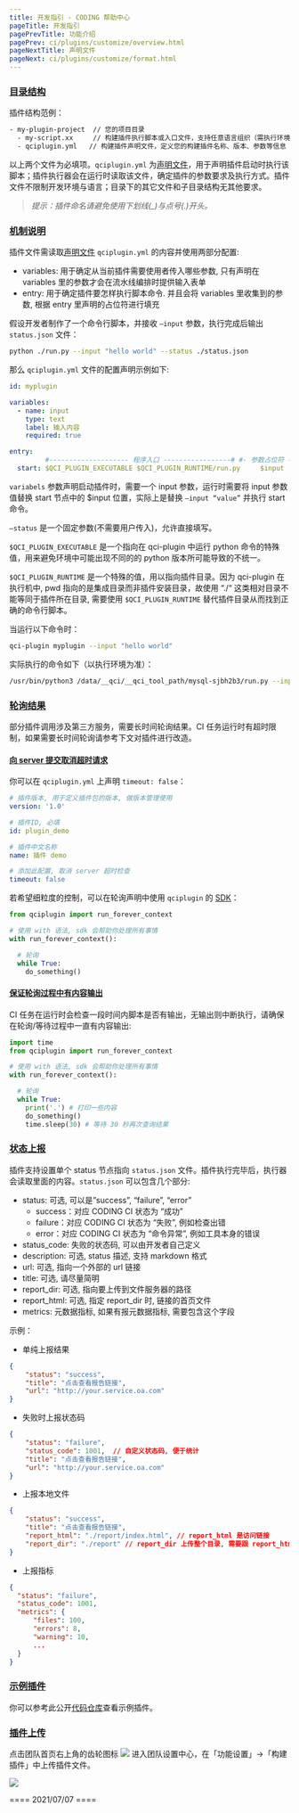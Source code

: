 ```yaml
---
title: 开发指引 - CODING 帮助中心
pageTitle: 开发指引
pagePrevTitle: 功能介绍
pagePrev: ci/plugins/customize/overview.html
pageNextTitle: 声明文件
pageNext: ci/plugins/customize/format.html
---
```


### [目录结构](#stru)

插件结构范例：

```bash
- my-plugin-project  // 您的项目目录
  - my-script.xx     // 构建插件执行脚本或入口文件，支持任意语言组织（需执行环境具备，如需特殊环境可使用容器）
  - qciplugin.yml   // 构建插件声明文件，定义您的构建插件名称、版本、参数等信息
```

以上两个文件为必填项。`qciplugin.yml` 为[声明文件](/docs/ci/plugins/customize/format.html)，用于声明插件启动时执行该脚本；插件执行器会在运行时读取该文件，确定插件的参数要求及执行方式。插件文件不限制开发环境与语言；目录下的其它文件和子目录结构无其他要求。

> *提示：插件命名请避免使用下划线(_)与点号(.)开头。*

### [机制说明](#mechanism-detail)

插件文件需读取[声明文件](/docs/ci/plugins/customize/format.html) `qciplugin.yml` 的内容并使用两部分配置:

-   variables: 用于确定从当前插件需要使用者传入哪些参数, 只有声明在 variables 里的参数才会在流水线编排时提供输入表单
-   entry: 用于确定插件要怎样执行脚本命令. 并且会将 variables 里收集到的参数, 根据 entry 里声明的占位符进行填充

假设开发者制作了一个命令行脚本，并接收 `–input` 参数，执行完成后输出 `status.json` 文件：

```bash
python ./run.py --input "hello world" --status ./status.json
```

那么 `qciplugin.yml` 文件的配置声明示例如下:

```yaml
id: myplugin

variables:
  - name: input
    type: text
    label: 输入内容
    required: true

entry:
         #-------------------- 程序入口 -----------------# #- 参数占位符 -# #---------------- 固定参数 ---------------#
  start: $QCI_PLUGIN_EXECUTABLE $QCI_PLUGIN_RUNTIME/run.py     $input        --status $QCI_PLUGIN_RUNTIME/status.json
```

`variabels` 参数声明启动插件时，需要一个 input 参数，运行时需要将 input 参数值替换 start 节点中的 $input 位置，实际上是替换 `–input “value”` 并执行 start 命令。

`–status` 是一个固定参数(不需要用户传入)，允许直接填写。

`$QCI_PLUGIN_EXECUTABLE` 是一个指向在 qci-plugin 中运行 python 命令的特殊值，用来避免环境中可能出现不同的的 python 版本所可能导致的不统一。

`$QCI_PLUGIN_RUNTIME` 是一个特殊的值，用以指向插件目录。因为 qci-plugin 在执行机中, pwd 指向的是集成目录而非插件安装目录，故使用 “./“ 这类相对目录不能等同于插件所在目录, 需要使用 `$QCI_PLUGIN_RUNTIME` 替代插件目录从而找到正确的命令行脚本。

当运行以下命令时：

```bash
qci-plugin myplugin --input "hello world"
```

实际执行的命令如下（以执行环境为准）：

```bash
/usr/bin/python3 /data/__qci/__qci_tool_path/mysql-sjbh2b3/run.py --input "hello world" --status /data/__qci/__qci_tool_path/mysql-sjbh2b3/status.json
```

### [轮询结果](#polling-results)

部分插件调用涉及第三方服务，需要长时间轮询结果。CI 任务运行时有超时限制，如果需要长时间轮询请参考下文对插件进行改造。

#### [向 server 提交取消超时请求](#7-1)

你可以在 `qciplugin.yml` 上声明 `timeout: false`：

```yaml
# 插件版本, 用于定义插件包的版本, 做版本管理使用
version: '1.0'

# 插件ID, 必填
id: plugin_demo

# 插件中文名称
name: 插件 demo

# 添加此配置, 取消 server 超时检查
timeout: false
```

若希望细粒度的控制，可以在轮询声明中使用 `qciplugin` 的 [SDK](/docs/ci/plugins/customize/qci-plugin.html)：

```python
from qciplugin import run_forever_context

# 使用 with 语法, sdk 会帮助你处理所有事情
with run_forever_context():

  # 轮询
  while True:
    do_something()
```

#### [保证轮询过程中有内容输出](#7-2)

CI 任务在运行时会检查一段时间内脚本是否有输出，无输出则中断执行，请确保在轮询/等待过程中一直有内容输出:

```python
import time
from qciplugin import run_forever_context

# 使用 with 语法, sdk 会帮助你处理所有事情
with run_forever_context():

  # 轮询
  while True:
    print('.') # 打印一些内容
    do_something()
    time.sleep(30) # 等待 30 秒再次查询结果
```

### [状态上报](#report)

插件支持设置单个 status 节点指向 `status.json` 文件。插件执行完毕后，执行器会读取里面的内容。`status.json` 可以包含几个部分:

-   status: 可选, 可以是”success”, “failure”, “error”
    -   success：对应 CODING CI 状态为 “成功”
    -   failure：对应 CODING CI 状态为 “失败”, 例如检查出错
    -   error：对应 CODING CI 状态为 “命令异常”, 例如工具本身的错误
-   status_code: 失败的状态码, 可以由开发者自己定义
-   description: 可选, status 描述, 支持 markdown 格式
-   url: 可选, 指向一个外部的 url 链接
-   title: 可选, 请尽量简明
-   report_dir: 可选, 指向要上传到文件服务器的路径
-   report_html: 可选, 指定 report_dir 时, 链接的首页文件
-   metrics: 元数据指标, 如果有报元数据指标, 需要包含这个字段

示例：

-   单纯上报结果

```json
{
    "status": "success",
    "title": "点击查看报告链接",
    "url": "http://your.service.oa.com"
}
```

-   失败时上报状态码

```json
{
    "status": "failure",
    "status_code": 1001,  // 自定义状态码, 便于统计
    "title": "点击查看报告链接",
    "url": "http://your.service.oa.com"
}
```

-   上报本地文件

```json
{
    "status": "success",
    "title": "点击查看报告链接",
    "report_html": "./report/index.html", // report_html 是访问链接
    "report_dir": "./report" // report_dir 上传整个目录, 需要跟 report_html 搭配使用
}
```

-   上报指标

```json
{
  "status": "failure",
  "status_code": 1001,
  "metrics": {
      "files": 100,
      "errors": 8,
      "warning": 10,
      ...
  }
}
```

### [示例插件](#example)

你可以参考此公开[代码仓库](https://coding-public.coding.net/public/cci/ci-plugin-demo/git/files)查看示例插件。

### [插件上传](#upload)

点击团队首页右上角的齿轮图标 <img src ="https://help-assets.codehub.cn/enterprise/20210928153255.png" style ="margin:0"> 进入团队设置中心，在「功能设置」→「构建插件」中上传插件文件。

![](https://help-assets.codehub.cn/enterprise/20211014103947.png)

==== 2021/07/07 ====
